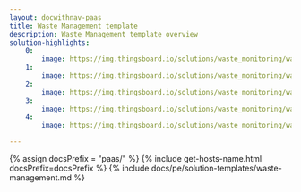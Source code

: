 ```yaml
---
layout: docwithnav-paas
title: Waste Management template
description: Waste Management template overview
solution-highlights:
    0:
        image: https://img.thingsboard.io/solutions/waste_monitoring/waste-monitoring-1.png
    1:
        image: https://img.thingsboard.io/solutions/waste_monitoring/waste-monitoring-2.png
    2:
        image: https://img.thingsboard.io/solutions/waste_monitoring/waste-monitoring-3.png
    3:
        image: https://img.thingsboard.io/solutions/waste_monitoring/waste-monitoring-4.png
    4:
        image: https://img.thingsboard.io/solutions/waste_monitoring/waste-monitoring-5.png

---
```


{% assign docsPrefix = "paas/" %}
{% include get-hosts-name.html docsPrefix=docsPrefix %}
{% include docs/pe/solution-templates/waste-management.md %}